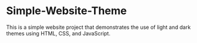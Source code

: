 # Simple-Website-Theme
This is a simple website project that demonstrates the use of light and dark themes using HTML, CSS, and JavaScript.
